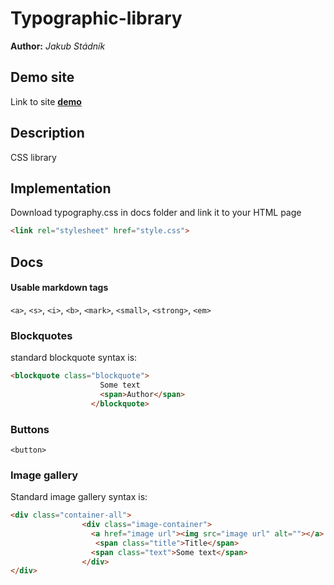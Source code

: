 # Typographic-library
**Author:** *Jakub Stádník*
## Demo site
Link to site **[demo](https://pslib-cz.github.io/2021l4web-typographic-library-jakubstadnikos/)** 
## Description
CSS library
## Implementation
Download typography.css in docs folder and link it to your HTML page 
```html
<link rel="stylesheet" href="style.css">
```
## Docs
#### Usable markdown tags
`<a>`, `<s>`, `<i>`, `<b>`, `<mark>`, `<small>`, `<strong>`, `<em>`
### Blockquotes

standard blockquote syntax is:

```html
<blockquote class="blockquote">
                    Some text
                    <span>Author</span>
                  </blockquote>
```

### Buttons

`<button>`

### Image gallery  

Standard image gallery syntax is:
```html
<div class="container-all">
                <div class="image-container">
                  <a href="image url"><img src="image url" alt=""></a>
                   <span class="title">Title</span>
                  <span class="text">Some text</span>
                </div>
</div>
```







